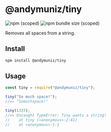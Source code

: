 # @andymuniz/tiny

![npm (scoped)](https://img.shields.io/npm/v/@andymuniz/tiny.svg)
![npm bundle size (scoped)](https://img.shields.io/bundlephobia/min/@andymuniz/tiny.svg)

Removes all spaces from a string.

## Install

```bash
npm install @andymuniz/tiny
```

## Usage

```js
const tiny = require("@andymuniz/tiny");

tiny("So much space!");
//=> "Somuchspace!"

tiny(1337);
//=> Uncaught TypeError: Tiny wants a string!
//    at tiny (<anonymous>:2:41)
//    at <anonymous>:1:1
```
